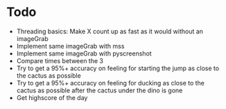 # Todo

- Threading basics: Make X count up as fast as it would without an imageGrab
- Implement same imageGrab with mss
- Implement same imageGrab with pyscreenshot
- Compare times between the 3
- Try to get a 95%+ accuracy on feeling for starting the jump as close to the cactus as possible
- Try to get a 95%+ accuracy on feeling for ducking as close to the cactus as possible after the cactus under the dino is gone
- Get highscore of the day
